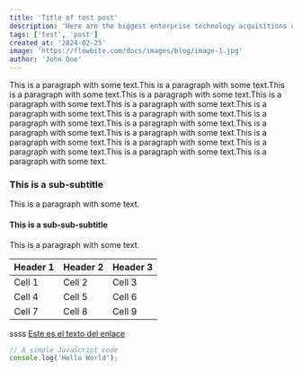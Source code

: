 ```yaml
---
title: 'Title of test post'
description: 'Here are the biggest enterprise technology acquisitions of 2021 so far, in reverse chronological order.'
tags: ['test', 'post']
created_at: '2024-02-25'
image: 'https://flowbite.com/docs/images/blog/image-1.jpg'
author: 'John Doe'
---
```

This is a paragraph with some text.This is a paragraph with some text.This is a paragraph with some text.This is a paragraph with some text.This is a paragraph with some text.This is a paragraph with some text.This is a paragraph with some text.This is a paragraph with some text.This is a paragraph with some text.This is a paragraph with some text.This is a paragraph with some text.This is a paragraph with some text.This is a paragraph with some text.This is a paragraph with some text.This is a paragraph with some text.This is a paragraph with some text.This is a paragraph with some text.

### This is a sub-subtitle

This is a paragraph with some text.

#### This is a sub-sub-subtitle

This is a paragraph with some text.


| Header 1 | Header 2 | Header 3 |
| -------- | -------- | -------- |
| Cell 1   | Cell 2   | Cell 3   |
| Cell 4   | Cell 5   | Cell 6   |
| Cell 7   | Cell 8   | Cell 9   |

ssss
[Este es el texto del enlace](https://www.google.com)


```javascript
// A simple JavaScript code
console.log('Hello World');
```
